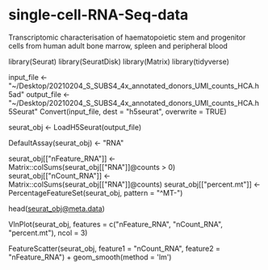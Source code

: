 # single-cell-RNA-Seq-data
Transcriptomic characterisation of haematopoietic stem and progenitor cells from human adult bone marrow, spleen and peripheral blood

library(Seurat)
library(SeuratDisk)
library(Matrix)
library(tidyverse)

input_file <- "~/Desktop/20210204_S_SUBS4_4x_annotated_donors_UMI_counts_HCA.h5ad"
output_file <- "~/Desktop/20210204_S_SUBS4_4x_annotated_donors_UMI_counts_HCA.h5Seurat"
Convert(input_file, dest = "h5seurat", overwrite = TRUE)

seurat_obj <- LoadH5Seurat(output_file)

DefaultAssay(seurat_obj) <- "RNA"

seurat_obj[["nFeature_RNA"]] <- Matrix::colSums(seurat_obj[["RNA"]]@counts > 0)
seurat_obj[["nCount_RNA"]] <- Matrix::colSums(seurat_obj[["RNA"]]@counts)
seurat_obj[["percent.mt"]] <- PercentageFeatureSet(seurat_obj, pattern = "^MT-")

head(seurat_obj@meta.data)

VlnPlot(seurat_obj, features = c("nFeature_RNA", "nCount_RNA", "percent.mt"), ncol = 3)

FeatureScatter(seurat_obj, feature1 = "nCount_RNA", feature2 = "nFeature_RNA") + geom_smooth(method = 'lm')
